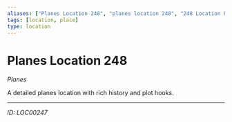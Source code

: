 ```yaml
---
aliases: ["Planes Location 248", "planes location 248", "248 Location Planes"]
tags: [location, place]
type: location
---
```


# Planes Location 248

*Planes*

A detailed planes location with rich history and plot hooks.

---
*ID: LOC00247*